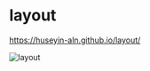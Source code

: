 # layout
https://huseyin-aln.github.io/layout/

![layout](https://user-images.githubusercontent.com/101873227/171647298-82d7e3dd-9703-4a6c-bcb2-a3811e780dff.gif)
